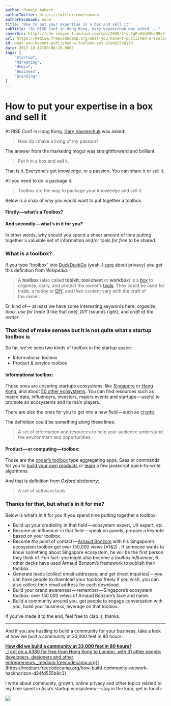 ```yaml
---
author: Romain Aubert
authorTwitter: https://twitter.com/romaub
authorFacebook: none
title: "How to put your expertise in a box and sell it"
subTitle: "At RISE Conf in Hong Kong, Gary Vaynerchuk was asked:..."
coverSrc: https://cdn-images-1.medium.com/max/2000/1*y_1gPu8db05UoN9y47Ptkw.jpeg
url: https://medium.freecodecamp.org/what-you-havent-published-a-toolbox-yet-92a0825b8178
id: what-you-havent-published-a-toolbox-yet-92a0825b8178
date: 2017-10-13T00:08:28.660Z
tags: [
	"Startup",
	"Marketing",
	"Media",
	"Business",
	"Branding"
]
---
```

# How to put your expertise in a box and sell it

At RISE Conf in Hong Kong, [Gary Vaynerchuk](https://medium.com/@garyvee) was asked:

> How do I make a living of my passion?

The answer from the marketing mogul was straightforward and brilliant:

> Put it in a box and sell it.

That is it. Everyone’s got knowledge, or a passion. You can share it or sell it.

All you need to do is package it.

> Toolbox are the way to package your knowledge and sell it.

Below is a snap of why you would want to put together a toolbox.

#### Firstly — what’s a Toolbox?

#### And secondly — what’s in it for you?

In other words, why should you spend a sheer amount of time putting together a valuable set of information and/or tools _for free_ to be shared.

### What is a toolbox?

If you type “toolbox” into [DuckDuckGo](https://medium.com/@duckduckgo) (yeah, I [care](https://medium.freecodecamp.org/why-i-asked-my-friends-to-stop-using-whatsapp-and-telegram-e93346b3c1f0) about privacy) you get this definition from _Wikipedia:_

> A **toolbox** (also called **toolkit**, **tool chest** or **workbox**) is a [box](https://en.wikipedia.org/wiki/Box "Box") to organize, carry, and protect the owner’s [tools](https://en.wikipedia.org/wiki/Tool "Tool"). They could be used for trade, a hobby or [DIY](https://en.wikipedia.org/wiki/Do_it_yourself "Do it yourself"), and their content vary with the craft of the owner.

Er, kind of— at least we have some interesting keywords here: _organize_, _tools_, _use for trade_ (I like that one), _DIY_ (sounds right), and _craft of the owner_.

### That kind of make senses but it is not quite what a startup toolbox is

So far, we’ve seen two kinds of toolbox in the startup space:

*   Informational toolbox
*   Product & service toolbox

#### Informational toolbox:

Those ones are covering startups ecosystems, like [Singapore](https://www.slideshare.net/arnaudbonzom/singapore-startup-ecosystem-and-entrepreneur-toolbox-51515671) or [Hong Kong](https://www.scribd.com/document/356331184/Startup-Toolbox), and about [50 other ecosystems](https://www.arnaudbonzom.com/startup-ecosystems-presentations/). You can find resources such as macro data, influencers, investors, majors events and startups — useful to promote an ecosystems and its main players.

There are also the ones for you to get into a new field — such as [crypto](https://medium.com/blockchannel/the-crypto-noobs-toolbox-b405fb0916b6).

The definition could be something along these lines:

> A set of information and resources to help your audience understand the environment and opportunities.

#### Product — or computing — toolbox:

Those are the [coder’s toolbox](https://hackernoon.com/what-should-be-in-a-coders-toolbox-96674fc8fb74) type aggregating apps, Saas or commands for you to [build your own products](http://www.startupdash.co/) or [learn](https://hackernoon.com/basic-javascript-algorithms-toolbox-starter-kit-dc2af3ceebad) a few javascript quick-to-write algorithms.

And that is definition from _Oxford dictionary_:

> A set of software tools

### Thanks for that, but what’s in it for me?

Below is what’s in it for you if you spend time putting together a toolbox:

*   Build up your credibility in that field — ecosystem expert, UX expert, etc.
*   Become an influencer in that field — speak on panels, prepare a keynote based on your toolbox.
*   Become _the_ point of contact — [Arnaud Bonzom](https://medium.com/@arnaud.bonzom) with his Singapore’s ecosystem toolbox got over 150,000 views (V1&2) . If someone wants to know something about Singapore ecosystem, he will be the first person they think of. Fun fact: you might also become a _toolbox influencer_, 6 other decks have used Arnaud Bonzom’s framework to publish their toolbox.
*   Generate leads (collect email addresses, and get direct inquiries) — you can have people to download your toolbox freely if you wish, you can also collect their email address for each download.
*   Build your brand awareness — remember — Singapore’s ecosystem toolbox: over 150,000 views of Arnaud Bonzom’s face and name.
*   Build a community around you, get people to engage conversation with you, build your business, leverage on that toolbox.

If you’ve made it to the end, feel free to clap :), thanks.











* * *







And if you are hustling to build a community for your business, take a look at how we built a community at 33,000 feet in 80 hours:

[**How did we build a community at 33,000 feet in 80 hours?**  
_I got on a A380 for free from Hong Kong to London, with 31 other people: developers, designers and other entrepreneurs._medium.freecodecamp.org](https://medium.freecodecamp.org/how-build-community-network-hackhorizon-d24fd555b8c3 "https://medium.freecodecamp.org/how-build-community-network-hackhorizon-d24fd555b8c3")[](https://medium.freecodecamp.org/how-build-community-network-hackhorizon-d24fd555b8c3)

I write about community, growth, online privacy and other topics related to my time spent in Asia’s startup ecosystems — stay in the loop, get in touch:





![](https://i.embed.ly/1/display/resize?url=https%3A%2F%2Fupscri.be%2Fmedia%2Fform.jpg&key=a19fcc184b9711e1b4764040d3dc5c07&width=40)


<iframe data-width="800" data-height="400" width="700" height="350" data-src="https://medium.freecodecamp.org/media/2c52d8c2c7a99fa7401a51fffe92d783?postId=92a0825b8178" data-media-id="2c52d8c2c7a99fa7401a51fffe92d783" data-thumbnail="https://i.embed.ly/1/image?url=https%3A%2F%2Fupscri.be%2Fmedia%2Fform.jpg&amp;key=a19fcc184b9711e1b4764040d3dc5c07" class="progressiveMedia-iframe js-progressiveMedia-iframe" allowfullscreen="" frameborder="0"></iframe>















